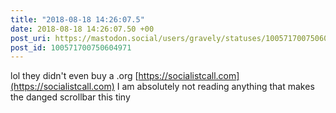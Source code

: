 ```yaml
---
title: "2018-08-18 14:26:07.5"
date: 2018-08-18 14:26:07.50 +00
post_uri: https://mastodon.social/users/gravely/statuses/100571700750604971
post_id: 100571700750604971
---
```

lol they didn't even buy a .org [https://socialistcall.com](https://socialistcall.com) I am absolutely not reading anything that makes the danged scrollbar this tiny


